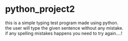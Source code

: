 # python_project2
this is a simple typing test program made using python. <br>
 the user will type the given sentence without any mistake. <br>
 if any spelling mistakes happens you need to try again....!